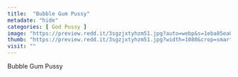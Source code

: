 ```yaml
---
title:  "Bubble Gum Pussy"
metadate: "hide"
categories: [ God Pussy ]
image: "https://preview.redd.it/3sgzjxtyhzm51.jpg?auto=webp&s=1eba85ea011a7b41eda558a4a8c296250f4032b5"
thumb: "https://preview.redd.it/3sgzjxtyhzm51.jpg?width=1080&crop=smart&auto=webp&s=882cad94acdaf62169f728279160218746e0f75c"
visit: ""
---
```

Bubble Gum Pussy
